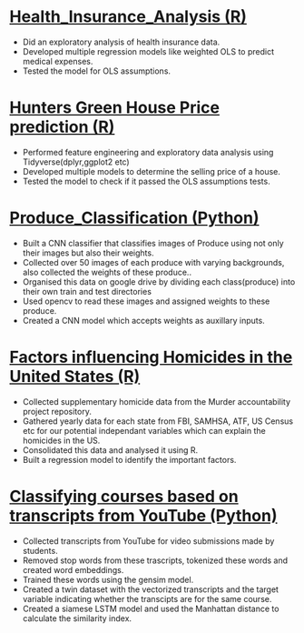 # [Health_Insurance_Analysis (R)](https://veerak2.github.io/Health-Insurance-analysis/docs/Health_Insurance_Analysis)
* Did an exploratory analysis of health insurance data.
* Developed multiple regression models like weighted OLS to predict medical expenses.
* Tested the model for OLS assumptions.

# [Hunters Green House Price prediction (R)](https://github.com/veerak2/House-price-prediction)
* Performed feature engineering and exploratory data analysis using Tidyverse(dplyr,ggplot2 etc)
* Developed multiple models to determine the selling price of a house.
* Tested the model to check if it passed the OLS assumptions tests.

# [Produce_Classification (Python)](https://github.com/veerak2/Produce_Classification)
* Built a CNN classifier that classifies images of Produce using not only their images but also their weights.
* Collected over 50 images of each produce with varying backgrounds, also collected the weights of these produce..
* Organised this data on google drive by dividing each class(produce) into their own train and test directories
* Used opencv to read these images and assigned weights to these produce.
* Created a CNN model which accepts weights as auxillary inputs. 

# [Factors influencing Homicides in the United States (R)](https://github.com/veerak2/OLS_Regression/blob/main/SDM_final_report.pdf)
* Collected supplementary homicide data from the Murder accountability project repository.
* Gathered yearly data for each state from FBI, SAMHSA, ATF, US Census etc for our potential independant variables which can explain the homicides in the US.
* Consolidated this data and analysed it using R.
* Built a regression model to identify the important factors.

# [Classifying courses based on transcripts from YouTube (Python)](https://github.com/veerak2/LSTM_SiameseNetwork)
* Collected transcripts from YouTube for video submissions made by students.
* Removed stop words from these trascripts, tokenized these words and created word embeddings.
* Trained these words using the gensim model.
* Created a twin dataset with the vectorized transcripts and the target variable indicating whether the transcipts are for the same course.
* Created a siamese LSTM model and used the Manhattan distance to calculate the similarity index.
